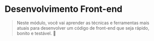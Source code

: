 # Desenvolvimento Front-end 

> Neste módulo, você vai aprender as técnicas e ferramentas mais atuais para desenvolver um código de front-end que seja rápido, bonito e testável. :rocket: 